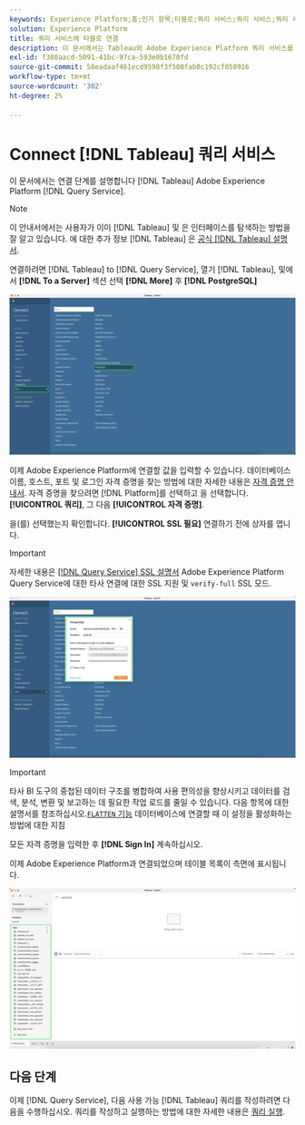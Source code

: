 ```yaml
---
keywords: Experience Platform;홈;인기 항목;타블로;쿼리 서비스;쿼리 서비스;쿼리 서비스에 연결;
solution: Experience Platform
title: 쿼리 서비스에 타블로 연결
description: 이 문서에서는 Tableau와 Adobe Experience Platform 쿼리 서비스를 연결하는 단계를 설명합니다.
exl-id: f380aacd-5091-41bc-97ca-593e0b1670fd
source-git-commit: 58eadaaf461ecd9598f3f508fab0c192cf058916
workflow-type: tm+mt
source-wordcount: '302'
ht-degree: 2%

---
```


# Connect [!DNL Tableau] 쿼리 서비스

이 문서에서는 연결 단계를 설명합니다 [!DNL Tableau] Adobe Experience Platform [!DNL Query Service].

>[!NOTE]
>
> 이 안내서에서는 사용자가 이미 [!DNL Tableau] 및 은 인터페이스를 탐색하는 방법을 잘 알고 있습니다. 에 대한 추가 정보 [!DNL Tableau] 은 [공식 [!DNL Tableau] 설명서](https://help.tableau.com/current/pro/desktop/en-us/default.htm).

연결하려면 [!DNL Tableau] to [!DNL Query Service], 열기 [!DNL Tableau], 및에서 **[!DNL To a Server]** 섹션 선택 **[!DNL More]** 후 **[!DNL PostgreSQL]**

![다음 [!DNL Tableau] 더 보기 및 [!DNL PostgreSQL] 강조 표시되어 있습니다.](../images/clients/tableau/open-connection.png)

이제 Adobe Experience Platform에 연결할 값을 입력할 수 있습니다. 데이터베이스 이름, 호스트, 포트 및 로그인 자격 증명을 찾는 방법에 대한 자세한 내용은 [자격 증명 안내서](../ui/credentials.md). 자격 증명을 찾으려면 [!DNL Platform]를 선택하고 을 선택합니다. **[!UICONTROL 쿼리]**, 그 다음 **[!UICONTROL 자격 증명]**.

을(를) 선택했는지 확인합니다. **[!UICONTROL SSL 필요]** 연결하기 전에 상자를 엽니다.

>[!IMPORTANT]
>
>자세한 내용은 [[!DNL Query Service] SSL 설명서](./ssl-modes.md) Adobe Experience Platform Query Service에 대한 타사 연결에 대한 SSL 지원 및 `verify-full` SSL 모드.

![다음 [!DNL PostgreSQL] 연결 대화 상자에 연결 세부 정보가 완료되었습니다.](../images/clients/tableau/sign-in.png)

>[!IMPORTANT]
>
>타사 BI 도구의 중첩된 데이터 구조를 병합하여 사용 편의성을 향상시키고 데이터를 검색, 분석, 변환 및 보고하는 데 필요한 작업 로드를 줄일 수 있습니다. 다음 항목에 대한 설명서를 참조하십시오.[`FLATTEN` 기능](../best-practices/flatten-nested-data.md) 데이터베이스에 연결할 때 이 설정을 활성화하는 방법에 대한 지침

모든 자격 증명을 입력한 후 **[!DNL Sign In]** 계속하십시오.

이제 Adobe Experience Platform과 연결되었으며 테이블 목록이 측면에 표시됩니다.

![새로운 [!DNL Tableau] 왼쪽 패널에 Query Service 테이블이 강조 표시된 대시보드.](../images/clients/tableau/connected.png)

## 다음 단계

이제 [!DNL Query Service], 다음 사용 가능 [!DNL Tableau] 쿼리를 작성하려면 다음을 수행하십시오. 쿼리를 작성하고 실행하는 방법에 대한 자세한 내용은 [쿼리 실행](../best-practices/writing-queries.md).
